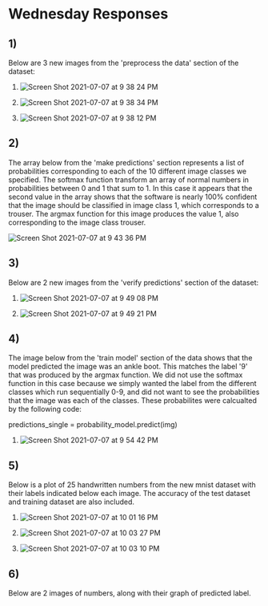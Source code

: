 # Wednesday Responses

## 1) 
Below are 3 new images from the 'preprocess the data' section of the dataset:

1. ![Screen Shot 2021-07-07 at 9 38 24 PM](https://user-images.githubusercontent.com/60228369/125006211-97354b80-e02b-11eb-9c3a-17681b45d13d.png)

2. ![Screen Shot 2021-07-07 at 9 38 34 PM](https://user-images.githubusercontent.com/60228369/125006213-98667880-e02b-11eb-8647-b9e149ce31a2.png)

3. ![Screen Shot 2021-07-07 at 9 38 12 PM](https://user-images.githubusercontent.com/60228369/125006218-9997a580-e02b-11eb-9ff7-5f79b16fd0a7.png)

## 2) 
The array below from the 'make predictions' section represents a list of probabilities corresponding to each of the 10 different image classes we specified. The softmax function transform an array of normal numbers in probabilities between 0 and 1 that sum to 1. In this case it appears that the second value in the array shows that the software is nearly 100% confident that the image should be classified in image class 1, which corresponds to a trouser. The argmax function for this image produces the value 1, also corresponding to the image class trouser.

![Screen Shot 2021-07-07 at 9 43 36 PM](https://user-images.githubusercontent.com/60228369/125006996-5f2f0800-e02d-11eb-92b1-f938f440c5cf.png)


## 3) 
Below are 2 new images from the 'verify predictions' section of the dataset:

1. ![Screen Shot 2021-07-07 at 9 49 08 PM](https://user-images.githubusercontent.com/60228369/125007254-d795c900-e02d-11eb-886d-90cf3ab9e519.png)

2. ![Screen Shot 2021-07-07 at 9 49 21 PM](https://user-images.githubusercontent.com/60228369/125007255-d795c900-e02d-11eb-826a-be68ad742299.png)

## 4) 
The image below from the 'train model' section of the data shows that the model predicted the image was an ankle boot. This matches the label '9' that was produced by the argmax function. We did not use the softmax function in this case because we simply wanted the label from the different classes which run sequentially 0-9, and did not want to see the probabilities that the image was each of the classes. These probabilites were calcualted by the following code: 

predictions_single = probability_model.predict(img)


1. ![Screen Shot 2021-07-07 at 9 54 42 PM](https://user-images.githubusercontent.com/60228369/125007796-10826d80-e02f-11eb-94e7-764a55438fb9.png)


## 5)
Below is a plot of 25 handwritten numbers from the new mnist dataset with their labels indicated below each image. The accuracy of the test dataset and training dataset are also included.

1. ![Screen Shot 2021-07-07 at 10 01 16 PM](https://user-images.githubusercontent.com/60228369/125007954-740c9b00-e02f-11eb-9d3c-49026611c27f.png)

2. ![Screen Shot 2021-07-07 at 10 03 27 PM](https://user-images.githubusercontent.com/60228369/125007977-7e2e9980-e02f-11eb-9d39-d2e33d4bd50f.png)

3. ![Screen Shot 2021-07-07 at 10 03 10 PM](https://user-images.githubusercontent.com/60228369/125007978-7e2e9980-e02f-11eb-8b6f-39b38103efb8.png)

## 6) 
Below are 2 images of numbers, along with their graph of predicted label. 
